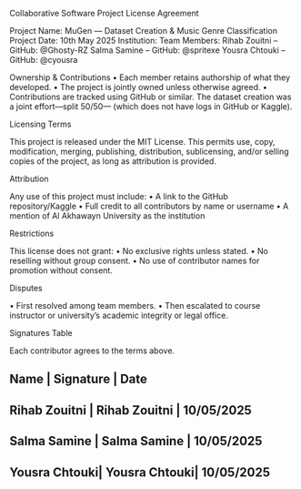 Collaborative Software Project License Agreement

   Project Name: MuGen — Dataset Creation & Music Genre Classification Project
   Date: 10th May 2025
   Institution:
   Team Members:
      Rihab Zouitni – GitHub: @Ghosty-RZ
      Salma Samine – GitHub: @spritexe
      Yousra Chtouki – GitHub: @cyousra

Ownership & Contributions
•	Each member retains authorship of what they developed.
•	The project is jointly owned unless otherwise agreed.
•	Contributions are tracked using GitHub or similar. The dataset creation was a joint effort—split 50/50— (which does not have logs in GitHub or Kaggle).

Licensing Terms

This project is released under the MIT License.
This permits use, copy, modification, merging, publishing, distribution, sublicensing, and/or selling copies of the project, as long as attribution is provided.

Attribution

Any use of this project must include:
•	A link to the GitHub repository/Kaggle
•	Full credit to all contributors by name or username
•	A mention of Al Akhawayn University as the institution

Restrictions

This license does not grant:
•	No exclusive rights unless stated.
•	No reselling without group consent.
•	No use of contributor names for promotion without consent.

Disputes

•	First resolved among team members.
•	Then escalated to course instructor or university’s academic integrity or legal office.

Signatures Table

Each contributor agrees to the terms above.


Name	        | Signature	    | Date
------------------------------------------
Rihab Zouitni |	Rihab Zouitni |	10/05/2025
------------------------------------------
Salma Samine	| Salma Samine	| 10/05/2025
------------------------------------------
Yousra Chtouki|	Yousra Chtouki| 10/05/2025
------------------------------------------
